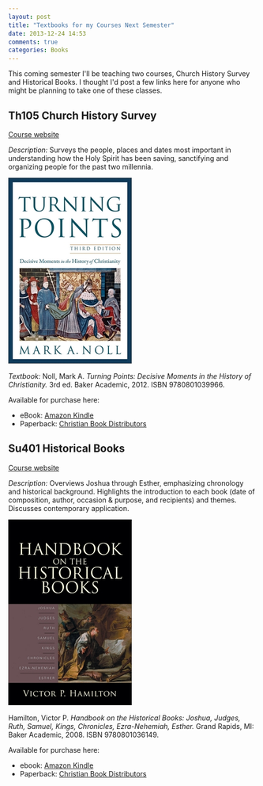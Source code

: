 ```yaml
---
layout: post
title: "Textbooks for my Courses Next Semester"
date: 2013-12-24 14:53
comments: true
categories: Books
---
```


This coming semester I'll be teaching two courses, Church History Survey and Historical Books. I thought I'd post a few links here for anyone who might be planning to take one of these classes.

## Th105 Church History Survey

[Course website][th105]

*Description:* Surveys the people, places and dates most important in understanding how the Holy Spirit has been saving, sanctifying and organizing people for the past two millennia.

![Turning Points][noll-cover]

*Textbook:* Noll, Mark A. *Turning Points: Decisive Moments in the History of Christianity.* 3rd ed. Baker Academic, 2012. ISBN 9780801039966.

Available for purchase here:

* eBook: [Amazon Kindle][noll-kindle]
* Paperback: [Christian Book Distributors][noll-paperback]

## Su401 Historical Books

[Course website][su401]

*Description:* Overviews Joshua through Esther, emphasizing chronology and historical background. Highlights the introduction to each book (date of composition, author, occasion & purpose, and recipients) and themes. Discusses contemporary application.

![Handbook on the Historical Books][hamilton-cover]

Hamilton, Victor P. *Handbook on the Historical Books: Joshua, Judges, Ruth, Samuel, Kings, Chronicles, Ezra-Nehemiah, Esther.* Grand Rapids, MI: Baker Academic, 2008. ISBN 9780801036149.

Available for purchase here:

* ebook: [Amazon Kindle][hamilton-kindle]
* Paperback: [Christian Book Distributors][hamilton-paperback]

[noll-cover]: /images/2013/12/noll.jpg
[hamilton-cover]: /images/2013/12/hamilton.jpg

[th105]: http://blogs.duncanjohnson.ca/th105-2014/
[su401]: http://blogs.duncanjohnson.ca/su401-2014/
[hamilton-kindle]: http://www.amazon.ca/gp/product/B00CFKX6I6/ref=as_li_ss_tl?ie=UTF8&camp=15121&creative=390961&creativeASIN=B00CFKX6I6&linkCode=as2&tag=duncanjohns04-20
[hamilton-paperback]: http://www.christianbook.com/Christian/Books/product?event=AFF&p=1178855&item_no=036149
[noll-kindle]: http://www.amazon.ca/gp/product/B0085BAEIO/ref=as_li_ss_tl?ie=UTF8&camp=15121&creative=390961&creativeASIN=B0085BAEIO&linkCode=as2&tag=duncanjohns04-20
[noll-paperback]: http://www.christianbook.com/Christian/Books/product?event=AFF&p=1178855&item_no=039966